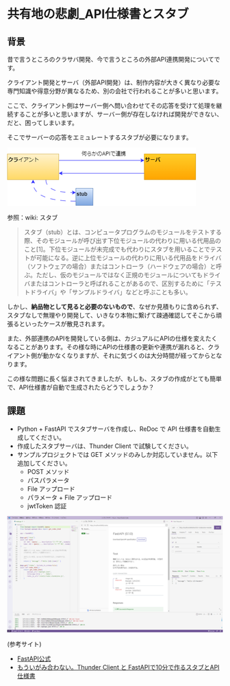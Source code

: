 # 共有地の悲劇_API仕様書とスタブ

## 背景

昔で言うところのクラサバ開発、今で言うところの外部API連携開発についてです。

クライアント開発とサーバ（外部API開発）は、制作内容が大きく異なり必要な専門知識や得意分野が異なるため、別の会社で行われることが多いと思います。

ここで、クライアント側はサーバー側へ問い合わせてその応答を受けて処理を継続することが多いと思いますが、サーバー側が存在しなければ開発ができない、だと、困ってしまいます。

そこでサーバーの応答をエミュレートするスタブが必要になります。

![](../10_src/images/クラサバ.drawio.png)

参照：wiki: スタブ

> スタブ（stub）とは、コンピュータプログラムのモジュールをテストする際、そのモジュールが呼び出す下位モジュールの代わりに用いる代用品のこと[1]。下位モジュールが未完成でも代わりにスタブを用いることでテストが可能になる。逆に上位モジュールの代わりに用いる代用品をドライバ（ソフトウェアの場合）またはコントローラ（ハードウェアの場合）と呼ぶ。ただし、仮のモジュールではなく正規のモジュールについてもドライバまたはコントローラと呼ばれることがあるので、区別するために「テストドライバ」や「サンプルドライバ」などと呼ぶことも多い。

しかし、**納品物として見ると必要のないもので**、なぜか見積もりに含められず、スタブなしで無理やり開発して、いきなり本物に繋げて疎通確認してそこから頑張るといったケースが散見されます。

また、外部連携のAPIを開発している側は、カジュアルにAPIの仕様を変えたくなることがあります。その様な時にAPIの仕様書の更新や連携が漏れると、クライアント側が動かなくなりますが、それに気づくのは大分時間が経ってからとなります。

この様な問題に長く悩まされてきましたが、もしも、スタブの作成がとても簡単で、API仕様書が自動で生成されたらどうでしょうか？

## 課題

- Python + FastAPI でスタブサーバを作成し、ReDoc で API 仕様書を自動生成してください。
- 作成したスタブサーバは、Thunder Client で試験してください。
- サンプルプロジェクトでは GET メソッドのみしか対応していません。以下追加してください。
  - POST メソッド
  - パスパラメータ
  - File アップロード
  - パラメータ + File アップロード
  - jwtToken 認証

![](../10_src/images/200_%E7%B5%B1%E5%90%88%E7%92%B0%E5%A2%83.png)

(参考サイト)

- [FastAPI公式](https://fastapi.tiangolo.com/ja/)
- [もういがみ合わない。Thunder Client と FastAPIで10分で作るスタブとAPI仕様書](https://qiita.com/kaku3/items/ef86fd099359b440aa28)
